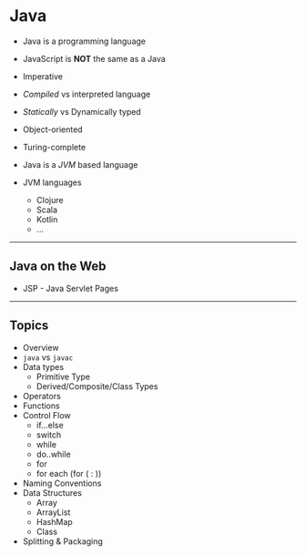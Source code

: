 # Java

- Java is a programming language

- JavaScript is **NOT** the same as a Java

- Imperative
- *Compiled* vs interpreted language
- *Statically* vs Dynamically typed
- Object-oriented
- Turing-complete

- Java is a *JVM* based language

- JVM languages
  - Clojure
  - Scala
  - Kotlin
  - ...

---

## Java on the Web

- JSP - Java Servlet Pages

---

## Topics

- Overview
- `java` vs `javac`
- Data types
  - Primitive Type
  - Derived/Composite/Class Types
- Operators
- Functions
- Control Flow
  - if...else
  - switch
  - while
  - do..while
  - for
  - for each (for ( : ))
- Naming Conventions
- Data Structures
  - Array
  - ArrayList
  - HashMap
  - Class
- Splitting & Packaging
